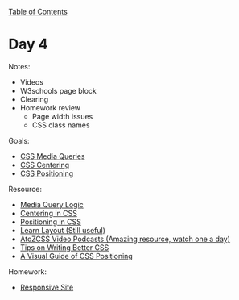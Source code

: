 [Table of Contents](/README.md)

# Day 4

Notes:
* Videos
* W3schools page block
* Clearing
* Homework review
	* Page width issues
	* CSS class names

Goals:
* [CSS Media Queries](/css-media-queries)
* [CSS Centering](/css-centering)
* [CSS Positioning](/css-positioning)

Resource:
* [Media Query Logic](https://css-tricks.com/logic-in-media-queries/)
* [Centering in CSS](https://css-tricks.com/centering-css-complete-guide/)
* [Positioning in CSS](https://css-tricks.com/absolute-relative-fixed-positioining-how-do-they-differ/)
* [Learn Layout (Still useful)](http://learnlayout.com/)
* [AtoZCSS Video Podcasts (Amazing resource, watch one a day)](http://www.atozcss.com/)
* [Tips on Writing Better CSS](http://adamkaplan.me/blog/write-better-css/)
* [A Visual Guide of CSS Positioning](http://cassieshumway.github.io/project-position/)

Homework:
* [Responsive Site](https://github.com/TIY-Austin-Front-End-Engineering/responsive-site)
